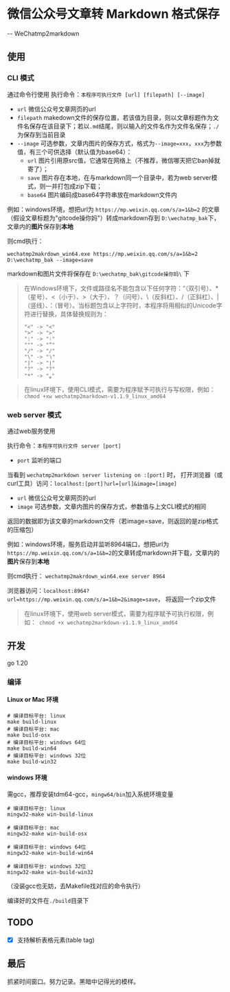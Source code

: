 # 微信公众号文章转 Markdown 格式保存 
   -- WeChatmp2markdown 

## 使用
### CLI 模式
通过命令行使用
执行命令：`本程序可执行文件 [url] [filepath] [--image]`
- `url`      微信公众号文章网页的url
- `filepath` makedown文件的保存位置，若该值为目录，则以文章标题作为文件名保存在该目录下；若以`.md`结尾，则以输入的文件名作为文件名保存；`./`为保存到当前目录
- `--image` 可选参数，文章内图片的保存方式，格式为`--image=xxx`，`xxx`为参数值，有三个可供选择（默认值为base64）：
    - `url` 图片引用原src值，它通常在网络上（不推荐，微信哪天把它ban掉就寄了）；
    - `save` 图片存在本地，在与markdown同一个目录中，若为web server模式，则一并打包成zip下载；
    - `base64` 图片编码成base64字符串放在markdown文件内

例如：windows环境，想把url为 `https://mp.weixin.qq.com/s/a=1&b=2` 的文章（假设文章标题为"gitcode操你妈"）转成markdown存到 `D:\wechatmp_bak`下，文章内的**图片**保存到**本地**

则cmd执行： 
```
wechatmp2makrdown_win64.exe https://mp.weixin.qq.com/s/a=1&b=2 D:\wechatmp_bak --image=save
```

markdown和图片文件将保存在 `D:\wechatmp_bak\gitcode操你妈\` 下

> 在Windows环境下，文件或路径名不能包含以下任何字符：“（双引号）、*（星号）、<（小于）、>（大于）、？（问号）、\（反斜杠）、/（正斜杠）、|（竖线）、：（冒号）。当标题包含以上字符时，本程序将用相似的Unicode字符进行替换，具体替换规则为：  
> ```
> "<" -> "≺"
> ">" -> "≻"
> ":" -> "∶"
> """ -> "“"
> "/" -> "∕"
> "\" -> "∖"
> "|" -> "∣"
> "?" -> "?"
> "*" -> "⁎"
> ```

> 在linux环境下，使用CLI模式，需要为程序赋予可执行与写权限，例如：` chmod +xw wechatmp2markdown-v1.1.9_linux_amd64`

### web server 模式
通过web服务使用

执行命令：`本程序可执行文件 server [port]`
- `port` 监听的端口

当看到 `wechatmp2markdown server listening on :[port]` 时，
打开浏览器（或curl工具）访问：`localhost:[port]?url=[url]&image=[image]`
- `url`   微信公众号文章网页的url
- `image` 可选参数，文章内图片的保存方式，参数值与上文CLI模式的相同

返回的数据即为该文章的markdown文件（若image=save，则返回的是zip格式的压缩包）

例如：windows环境，服务启动并监听8964端口，想把url为`https://mp.weixin.qq.com/s/a=1&b=2`的文章转成markdown并下载，文章内的**图片**保存到**本地**

则cmd执行： `wechatmp2makrdown_win64.exe server 8964`

浏览器访问：`localhost:8964?url=https://mp.weixin.qq.com/s/a=1&b=2&image=save`，
将返回一个zip文件

> 在linux环境下，使用web server模式，需要为程序赋予可执行权限，例如：` chmod +x wechatmp2markdown-v1.1.9_linux_amd64`

## 开发
go 1.20
### 编译
#### Linux or Mac 环境
```
# 编译目标平台: linux
make build-linux
# 编译目标平台: mac
make build-osx
# 编译目标平台: windows 64位
make build-win64
# 编译目标平台: windows 32位
make build-win32
```
#### windows 环境
需gcc，推荐安装tdm64-gcc，`mingw64/bin`加入系统环境变量
```
# 编译目标平台: linux
mingw32-make win-build-linux

# 编译目标平台: mac
mingw32-make win-build-osx

# 编译目标平台: windows 64位
mingw32-make win-build-win64

# 编译目标平台: windows 32位
mingw32-make win-build-win32
```
（没装gcc也无妨，去Makefile找对应的命令执行）

编译好的文件在`./build`目录下

## TODO
- [x] 支持解析表格元素(table tag)

## 最后
抓紧时间窗口。努力记录。黑暗中记得光的模样。
